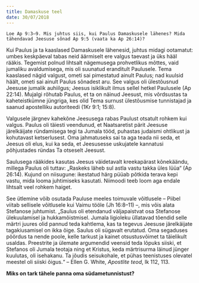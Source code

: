 ```yaml
---
title: Damaskuse teel
date: 30/07/2018
---
```


`Loe Ap 9:3–9. Mis juhtus siis, kui Paulus Damaskusele lähenes? Mida tähendavad
Jeesuse sõnad Ap 9:5 (vaata ka Ap 26:14)?`

Kui Paulus ja ta kaaslased Damaskusele lähenesid, juhtus midagi ootamatut:
umbes keskpäeval tabas neid äärmiselt ere valgus taevast ja üks hääl rääkis. Tegemist
polnud lihtsalt nägemusega prohvetlikus mõttes, vaid jumaliku avaldumisega,
mis oli suunatud eranditult Paulusele. Tema kaaslased nägid valgust, ometi
sai pimestatud ainult Paulus; nad kuulsid häält, ometi sai ainult Paulus sõnadest
aru. See valgus oli ülestõusnud Jeesuse jumalik auhiilgus; Jeesus isiklikult ilmus
sellel hetkel Paulusele (Ap 22:14). Mujalgi rõhutab Paulus, et ta on näinud Jeesust,
mis võrdsustas ta kaheteistkümne jüngriga, kes olid Tema surnust ülestõusmise
tunnistajad ja saanud apostelliku autoriteedi (1Kr 9:1; 15:8).

Valgusele järgnev kahekõne Jeesusega rabas Paulust otsatult rohkem kui valgus.
Paulus oli täiesti veendunud, et Naatsaretist pärit Jeesuse järelkäijate ründamisega
tegi ta Jumala tööd, puhastas judaismi ohtlikust ja kohutavast ketserlusest.
Oma jahmatuseks sai ta aga teada nii seda, et Jeesus oli elus, kui ka seda, et Jeesusesse
uskujatele kannatusi põhjustades ründas Ta otseselt Jeesust.

Saulusega rääkides kasutas Jeesus väidetavalt kreekapärast kõnekäändu, millega
Paulus oli tuttav: „Raskeks läheb sul astla vastu takka üles lüüa“ (Ap 26:14). Kujund
on niisugune: ikestatud härg püüab põtkida terava kepi vastu, mida looma juhtimiseks
kasutati. Niimoodi teeb loom aga endale lihtsalt veel rohkem haiget.

See ütlemine võib osutada Pauluse meeles toimuvale võitlusele – Piibel viitab
sellisele võitlusele kui Vaimu tööle (Jh 16:8–11) –, mis võis alata Stefanose juhtumist.
„Saulus oli etendanud väljapaistvat osa Stefanose ülekuulamisel ja hukkamõistmisel.
Jumala ligioleku üllatavad tõendid selle märtri juures olid pannud
teda kahtlema, kas ta tegevus Jeesuse järelkäijate tagakiusamisel on ikka õige.
Saulus oli sügavalt erutatud. Oma segaduses pöördus ta nende poole, kelle tarkust
ja kainet otsustusvõimet ta täielikult usaldas. Preestrite ja ülemate argumendid
veensid teda lõpuks siiski, et Stefanos oli Jumala teotaja ning et Kristus,
keda märtrisurma läinud jünger kuulutas, oli isehakanu. Ta jõudis seisukohale,
et pühas teenistuses olevatel meestel oli siiski õigus.“ – Ellen G. White, _Apostlite teod_, lk 112, 113.

**Miks on tark tähele panna oma südametunnistust?**
